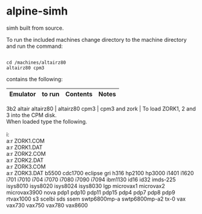 # alpine-simh








simh built from source.

To run the included machines change directory to the machine directory and run the command:

```Example

cd /machines/altairz80
altairz80 cpm3 

```

contains the following:

Emulator | to run | Contents | Notes
--- | --- | --- | --- |
3b2
altair
altairz80 | altairz80 cpm3 | cpm3 and zork | To load ZORK1, 2 and 3 into the CPM disk.<br />When loaded type the following.<br /><br />i:<br />a:r ZORK1.COM<br />a:r ZORK1.DAT<br />a:r ZORK2.COM<br />a:r ZORK2.DAT<br />a:r ZORK3.COM<br />a:r ZORK3.DAT
b5500
cdc1700
eclipse
gri
h316
hp2100
hp3000
i1401
i1620
i701
i7010
i704
i7070
i7080
i7090
i7094
ibm1130
id16
id32
imds-225
isys8010
isys8020
isys8024
isys8030
lgp
microvax1
microvax2
microvax3900
nova
pdp1
pdp10
pdp11
pdp15
pdp4
pdp7
pdp8
pdp9
rtvax1000
s3
scelbi
sds
ssem
swtp6800mp-a
swtp6800mp-a2
tx-0
vax
vax730
vax750
vax780
vax8600

